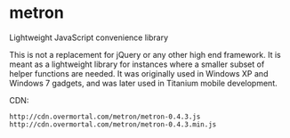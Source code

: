# metron
Lightweight JavaScript convenience library

This is not a replacement for jQuery or any other high end framework.
It is meant as a lightweight library for instances where a smaller subset of helper functions are needed.
It was originally used in Windows XP and Windows 7 gadgets, and was later used in Titanium mobile development.

CDN:

    http://cdn.overmortal.com/metron/metron-0.4.3.js
    http://cdn.overmortal.com/metron/metron-0.4.3.min.js
